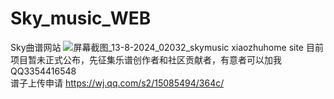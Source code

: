 # Sky_music_WEB
Sky曲谱网站
![屏幕截图_13-8-2024_02032_skymusic xiaozhuhome site](https://github.com/user-attachments/assets/61276445-e5bf-4d3c-b9c5-689b9d2fb261)
目前项目暂未正式公布，先征集乐谱创作者和社区贡献者，有意者可以加我QQ3354416548
<br>
谱子上传申请 https://wj.qq.com/s2/15085494/364c/
